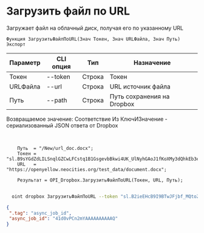 ﻿---
sidebar_position: 5
---

# Загрузить файл по URL
 Загружает файл на облачный диск, получая его по указанному URL



`Функция ЗагрузитьФайлПоURL(Знач Токен, Знач URLФайла, Знач Путь) Экспорт`

  | Параметр | CLI опция | Тип | Назначение |
  |-|-|-|-|
  | Токен | --token | Строка | Токен |
  | URLФайла | --url | Строка | URL источник файла |
  | Путь | --path | Строка | Путь сохранения на Dropbox |

  
  Возвращаемое значение:   Соответствие Из КлючИЗначение - сериализованный JSON ответа от Dropbox

<br/>




```bsl title="Пример кода"
    Путь  = "/New/url_doc.docx";
    Токен = "sl.B9sYGdZdLILSnqlGZCwLFCstq1B1GsgevbBkwi4UK_UlNyhGAoJ1fKoXMy3dQhkEb3e80HTL6g...";
    URL   = "https://openyellow.neocities.org/test_data/document.docx";

    Результат = OPI_Dropbox.ЗагрузитьФайлПоURL(Токен, URL, Путь);
```



```sh title="Пример команды CLI"
    
  oint dropbox ЗагрузитьФайлПоURL --token "sl.B2ieEHcB9I9BTwJFjbf_MQtoZMKjGYgkpBqzQkvBfuSz41Qpy5r3d7a4ax22I5ILWhd9KLbN5L..." --url %url% --path %path%

```

```json title="Результат"
{
 ".tag": "async_job_id",
 "async_job_id": "41d0vPCn2mYAAAAAAAAAAQ"
}
```
